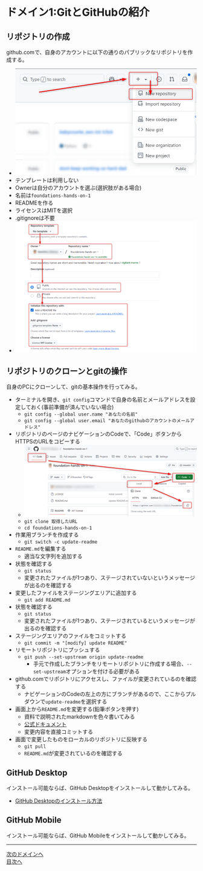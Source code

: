 # ドメイン1:GitとGitHubの紹介

## リポジトリの作成

github.comで、自身のアカウントに以下の通りのパブリックなリポジトリを作成する。
  
- ![create new repository](../image/image1-2.png)
- テンプレートは利用しない
- Ownerは自分のアカウントを選ぶ(選択肢がある場合)
- 名前は`foundations-hands-on-1`
- READMEを作る
- ライセンスはMITを選択
- .gitignoreは不要
- ![repository settings](../image/image1-3.png)
## リポジトリのクローンとgitの操作

自身のPCにクローンして、gitの基本操作を行ってみる。

- ターミナルを開き、`git config`コマンドで自身の名前とメールアドレスを設定しておく(事前準備が済んでいない場合)
    - `git config --global user.name "あなたの名前"`
    - `git config --global user.email "あなたのgithubのアカウントのメールアドレス"`
- リポジトリのページのナビゲーションのCodeで、「Code」ボタンからHTTPSのURLをコピーする
  - ![URLをコピー](../image/image1-1.png)
  - `git clone 取得したURL`
  - `cd foundations-hands-on-1`
- 作業用ブランチを作成する
  - `git switch -c update-readme`
- `README.md`を編集する
  - 適当な文字列を追加する
- 状態を確認する
  - `git status`
  - 変更されたファイルが1つあり、ステージされていないというメッセージが出るのを確認する
- 変更したファイルをステージングエリアに追加する
  - `git add README.md`
- 状態を確認する
  - `git status`
  - 変更されたファイルが1つあり、ステージされているというメッセージが出るのを確認する
- ステージングエリアのファイルをコミットする
  - `git commit -m "[modify] update README"`
- リモートリポジトリにプッシュする
  - `git push --set-upstream origin update-readme`
    - 手元で作成したブランチをリモートリポジトリに作成する場合、`--set-upstream`オプションを付ける必要がある
- github.comでリポジトリにアクセスし、ファイルが変更されているのを確認する
  - ナビゲーションのCodeの左上の方にブランチがあるので、ここからプルダウンで`update-readme`を選択する
- 画面上から`README.md`を変更する(鉛筆ボタンを押す)
  - 資料で説明されたmarkdownを色々書いてみる
  - [公式ドキュメント](https://docs.github.com/ja/enterprise-cloud@latest/get-started/writing-on-github/getting-started-with-writing-and-formatting-on-github/basic-writing-and-formatting-syntax)
  - 変更内容を直接コミットする
- 画面で変更したものをローカルのリポジトリに反映する
  - `git pull`
  - `README.md`が変更されているのを確認する

## GitHub Desktop

インストール可能ならば、GitHub Desktopをインストールして動かしてみる。
  
- [GitHub Desktopのインストール方法](https://docs.github.com/ja/enterprise-cloud@latest/desktop/installing-and-authenticating-to-github-desktop/installing-github-desktop)

## GitHub Mobile

インストール可能ならば、GitHub Mobileをインストールして動かしてみる。

---
[次のドメインへ](../domain2/README.md)  
[目次へ](../README.md)
